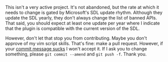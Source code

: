 This isn't a very active project. It's not abandoned, but the rate at which it needs to change is gated by Microsoft's SDL update rhythm. Although they update the SDL yearly, they don't always change the list of banned APIs. That said, you should expect at least one update per year where I indicate that the plugin is compatible with the current version of the SDL.

However, don't let that stop you from contributing. Maybe you don't approve of my vim script skills. That's fine: make a pull request. However, if your [commit message sucks](http://stopwritingramblingcommitmessages.com/) I won't accept it. If I ask you to change something, please `git commit --amend` and `git push -f`. Thank you.

